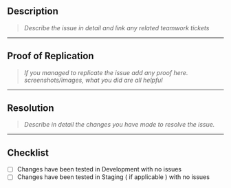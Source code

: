 ## Description

>*Describe the issue in detail and link any related teamwork tickets*

---
## Proof of Replication
>*If you managed to replicate the issue add any proof here. screenshots/images, what you did are all helpful*

---
## Resolution
>*Describe in detail the changes you have made to resolve the issue.*

---
## Checklist

- [ ] Changes have been tested in Development with no issues
- [ ] Changes have been tested in Staging ( if applicable ) with no issues